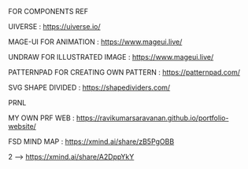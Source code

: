 FOR COMPONENTS REF

UIVERSE : https://uiverse.io/

MAGE-UI FOR ANIMATION : https://www.mageui.live/

UNDRAW FOR ILLUSTRATED IMAGE : https://www.mageui.live/

PATTERNPAD FOR CREATING OWN PATTERN : https://patternpad.com/

SVG SHAPE DIVIDED : https://shapedividers.com/

PRNL

MY OWN PRF WEB :  https://ravikumarsaravanan.github.io/portfolio-website/

FSD MIND MAP : https://xmind.ai/share/zB5PgOBB

2  --> https://xmind.ai/share/A2DppYkY
